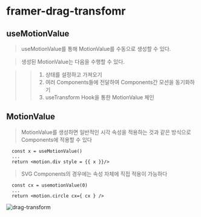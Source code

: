 # framer-drag-transfomr

## useMotionValue

> useMotionValue를 통해 MotionValue를 수동으로 생성할 수 있다.

> 생성된 MotionValue는 다음을 수행할 수 있다.

>> 1. 상태를 설정하고 가져오기
>> 2. 여러 Components들에 전달하여 Components간 모션을 동기화하기
>> 3. useTransform Hook을 통한 MotionValue 체인

## MotionValue
> MotionValue를 생성하면 일반적인 시각 속성을 적용하는 것과 같은 방식으로 Components에 적용할 수 있다
```
  const x = useMotionValue()
  ...
  return <motion.div style = {{ x }}/> 
```
> SVG Components의 경우에는 속성 자체에 직접 적용이 가능하다
```
  const cx = usemotionValue(0)
  ...
  return <motion.circle cx={ cx } />
```

![drag-transform](https://user-images.githubusercontent.com/58690483/126799590-660aea74-abce-4874-b1e9-4e6ebed27b6d.gif)
